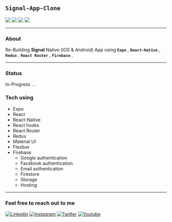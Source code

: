 ## **`Signal-App-Clone`**

![](https://img.shields.io/github/languages/code-size/phanison898/signal-clone?style=flat-square)
![](https://img.shields.io/github/last-commit/phanison898/signal-clone?style=flat-square)
![](https://img.shields.io/github/languages/top/phanison898/signal-clone?style=flat-square)
![](https://img.shields.io/github/license/phanison898/signal-clone?style=flat-square)

---

### About

Re-Building **Signal** Native (iOS & Android) App using **`Expo`** , **`React-Native`** , **`Redux`** , **`React Router`** , **`Firebase`** .

---

### Status

In-Progress ...

### Tech using

- Expo
- React
- React-Native
- React hooks
- React Router
- Redux
- Material UI
- Flexbox
- Firebase
  - Google authentication
  - Facebook authentication
  - Email authentication
  - Firestore
  - Storage
  - Hosting

---

### Feel free to reach out to me

[![Linkedin](https://img.shields.io/badge/-LinkedIn-blue?style=flat-square&logo=Linkedin&logoColor=white)](https://www.linkedin.com/in/phanison225/)
[![Instagram](https://img.shields.io/badge/-Instagram-ff69bf?style=flat-square&logo=Instagram&logoColor=white)](https://www.instagram.com/phanison225/)
[![Twitter](https://img.shields.io/badge/-Twitter-blue?style=flat-square&logo=Twitter&logoColor=white)](https://twitter.com/phanison225)
[![Youtube](https://img.shields.io/badge/-Youtube-red?style=flat-square&logo=Youtube&logoColor=white)](https://youtube.com/channel/UC4FAldAo2Ow_2F447yggcqA/)
